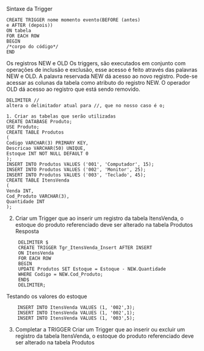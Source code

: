 Sintaxe da Trigger

    CREATE TRIGGER nome momento evento(BEFORE (antes)
    e AFTER (depois))
    ON tabela
    FOR EACH ROW
    BEGIN
    /*corpo do código*/
    END

Os registros NEW e OLD
Os triggers, são executados em conjunto com operações de inclusão
e exclusão, esse acesso é feito através das palavras NEW e OLD.
A palavra reservada NEW dá acesso ao novo registro. Pode-se
acessar as colunas da tabela como atributo do registro NEW.
O operador OLD dá acesso ao registro que está sendo removido.

    DELIMITER //
    altera o delimitador atual para //, que no nosso caso é o;

    1. Criar as tabelas que serão utilizadas
    CREATE DATABASE Produto;
    USE Produto;
    CREATE TABLE Produtos
    (
    Codigo VARCHAR(3) PRIMARY KEY,
    Descricao VARCHAR(50) UNIQUE,
    Estoque INT NOT NULL DEFAULT 0
    );
    INSERT INTO Produtos VALUES ('001', 'Computador', 15);
    INSERT INTO Produtos VALUES ('002', 'Monitor', 25);
    INSERT INTO Produtos VALUES ('003', 'Teclado', 45);
    CREATE TABLE ItensVenda
    (
    Venda INT,
    Cod_Produto VARCHAR(3),
    Quantidade INT
    );

2. Criar um Trigger que ao inserir um registro da tabela
ItensVenda, o estoque do produto referenciado deve ser
alterado na tabela Produtos
Resposta

        DELIMITER $
        CREATE TRIGGER Tgr_ItensVenda_Insert AFTER INSERT
        ON ItensVenda
        FOR EACH ROW
        BEGIN
        UPDATE Produtos SET Estoque = Estoque - NEW.Quantidade
        WHERE Codigo = NEW.Cod_Produto;
        END$
        DELIMITER;

Testando os valores do estoque

        INSERT INTO ItensVenda VALUES (1, '002',3);
        INSERT INTO ItensVenda VALUES (1, '002',1);
        INSERT INTO ItensVenda VALUES (1, '003',5);
3. Completar a TRIGGER
Criar um Trigger que ao inserir ou excluir um registro
da tabela ItensVenda, o estoque do produto referenciado
deve ser alterado na tabela Produtos

        